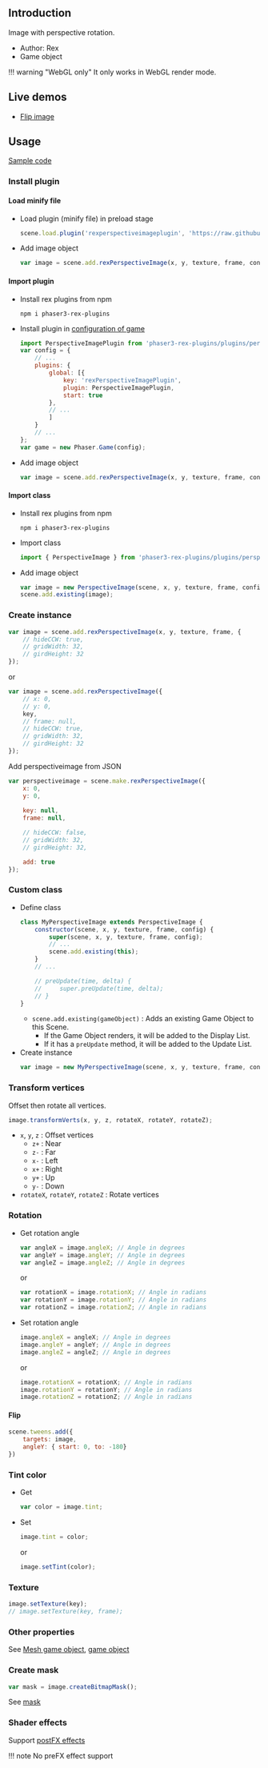 ## Introduction

Image with perspective rotation.

- Author: Rex
- Game object

!!! warning "WebGL only"
    It only works in WebGL render mode.

## Live demos

- [Flip image](https://codepen.io/rexrainbow/pen/GRqpzEV)

## Usage

[Sample code](https://github.com/rexrainbow/phaser3-rex-notes/tree/master/examples/perspective-image)

### Install plugin

#### Load minify file

- Load plugin (minify file) in preload stage
    ```javascript
    scene.load.plugin('rexperspectiveimageplugin', 'https://raw.githubusercontent.com/rexrainbow/phaser3-rex-notes/master/dist/rexperspectiveimageplugin.min.js', true);
    ```
- Add image object
    ```javascript
    var image = scene.add.rexPerspectiveImage(x, y, texture, frame, config);
    ```

#### Import plugin

- Install rex plugins from npm
    ```
    npm i phaser3-rex-plugins
    ```
- Install plugin in [configuration of game](game.md#configuration)
    ```javascript
    import PerspectiveImagePlugin from 'phaser3-rex-plugins/plugins/perspectiveimage-plugin.js';
    var config = {
        // ...
        plugins: {
            global: [{
                key: 'rexPerspectiveImagePlugin',
                plugin: PerspectiveImagePlugin,
                start: true
            },
            // ...
            ]
        }
        // ...
    };
    var game = new Phaser.Game(config);
    ```
- Add image object
    ```javascript
    var image = scene.add.rexPerspectiveImage(x, y, texture, frame, config);
    ```

#### Import class

- Install rex plugins from npm
    ```
    npm i phaser3-rex-plugins
    ```
- Import class
    ```javascript
    import { PerspectiveImage } from 'phaser3-rex-plugins/plugins/perspectiveimage.js';
    ```
- Add image object
    ```javascript    
    var image = new PerspectiveImage(scene, x, y, texture, frame, config);
    scene.add.existing(image);
    ```

### Create instance

```javascript
var image = scene.add.rexPerspectiveImage(x, y, texture, frame, {
    // hideCCW: true,
    // gridWidth: 32,
    // girdHeight: 32
});
```

or 

```javascript
var image = scene.add.rexPerspectiveImage({
    // x: 0,
    // y: 0,
    key,
    // frame: null,
    // hideCCW: true,
    // gridWidth: 32,
    // girdHeight: 32
});
```

Add perspectiveimage from JSON

```javascript
var perspectiveimage = scene.make.rexPerspectiveImage({
    x: 0,
    y: 0,
    
    key: null,
    frame: null,

    // hideCCW: false,
    // gridWidth: 32,
    // girdHeight: 32,

    add: true
});
```

### Custom class

- Define class
    ```javascript
    class MyPerspectiveImage extends PerspectiveImage {
        constructor(scene, x, y, texture, frame, config) {
            super(scene, x, y, texture, frame, config);
            // ...
            scene.add.existing(this);
        }
        // ...

        // preUpdate(time, delta) {
        //     super.preUpdate(time, delta);
        // }
    }
    ```
    - `scene.add.existing(gameObject)` : Adds an existing Game Object to this Scene.
        - If the Game Object renders, it will be added to the Display List.
        - If it has a `preUpdate` method, it will be added to the Update List.
- Create instance
    ```javascript
    var image = new MyPerspectiveImage(scene, x, y, texture, frame, config);
    ```

### Transform vertices

Offset then rotate all vertices.

```javascript
image.transformVerts(x, y, z, rotateX, rotateY, rotateZ);
```

- `x`, `y`, `z` : Offset vertices
    - `z+` : Near
    - `z-` : Far
    - `x-` : Left
    - `x+` : Right
    - `y+` : Up
    - `y-` : Down
- `rotateX`, `rotateY`, `rotateZ` : Rotate vertices

### Rotation

- Get rotation angle
    ```javascript
    var angleX = image.angleX; // Angle in degrees
    var angleY = image.angleY; // Angle in degrees
    var angleZ = image.angleZ; // Angle in degrees
    ```
    or
    ```javascript
    var rotationX = image.rotationX; // Angle in radians
    var rotationY = image.rotationY; // Angle in radians
    var rotationZ = image.rotationZ; // Angle in radians
    ```
- Set rotation angle
    ```javascript
    image.angleX = angleX; // Angle in degrees
    image.angleY = angleY; // Angle in degrees
    image.angleZ = angleZ; // Angle in degrees
    ```
    or
    ```javascript
    image.rotationX = rotationX; // Angle in radians
    image.rotationY = rotationY; // Angle in radians
    image.rotationZ = rotationZ; // Angle in radians
    ```

#### Flip

```javascript
scene.tweens.add({
    targets: image,
    angleY: { start: 0, to: -180}
})
```

### Tint color

- Get
   ```javascript
   var color = image.tint;
   ```
- Set
    ```javascript
    image.tint = color;
    ```
    or
    ```javascript
    image.setTint(color);
    ```

### Texture

```javascript
image.setTexture(key);
// image.setTexture(key, frame);
```

### Other properties

See [Mesh game object](mesh.md), [game object](gameobject.md)

### Create mask

```javascript
var mask = image.createBitmapMask();
```

See [mask](mask.md)

### Shader effects

Support [postFX effects](shader-builtin.md)

!!! note
    No preFX effect support

